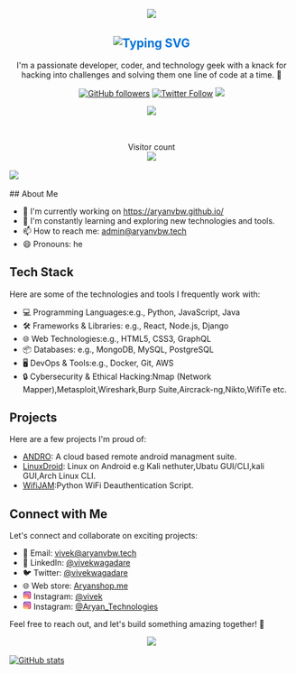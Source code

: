 <p align="center">
<img src="https://github.com/AryanVBW/kali-Linux-Android/releases/download/1/removebackground.png" height="80">
</p>
<div align="center">
<h2 style="text-align: center; color: #0074D9;">
  <img src="https://readme-typing-svg.demolab.com?font=Fira+Code&pause=1000&color=0074D9&random=false&width=435&lines=Hello%2C+I'm+Vivek+Wagdare+👋" alt="Typing SVG" />
</h2>


I'm a passionate developer, coder, and technology geek with a knack for hacking into challenges and solving them one line of code at a time. 🚀

[![GitHub followers](https://img.shields.io/github/followers/yourusername?label=Follow&style=social)](https://github.com/Aryanvbw)
[![Twitter Follow](https://img.shields.io/twitter/follow/yourtwitterhandle?label=Follow&style=social)](https://x.com/vivekwagadare?t=nuIH3LUbo8o2o1Rjxot-hA&s=09)
<a href="https://instagram.com/vivekbw"><img src="https://img.shields.io/badge/Instagram-Follow%20@Vivek-E1306C"/></a>

<a href="https://instagram.com/aryan_technolog1es"><img src="https://img.shields.io/badge/Instagram-Follow%20@Aryan_Technologies-E1306C"/></a>
</div>
<p align="center">
<br/>
  <p align="center"> 
  Visitor count<br>
  <img src="https://profile-counter.glitch.me/Aryanvbw/count.svg" />
</p>
<img src="https://github.com/AryanVBW/AryanVBW/releases/download/L2/VivekT.gif">
<br/>

</p>
## About Me

- 🔭 I'm currently working on https://aryanvbw.github.io/
- 🌱 I'm constantly learning and exploring new technologies and tools.
- 📫 How to reach me: [admin@aryanvbw.tech](mailto:admin@aryanvbw.tech)
- 😄 Pronouns: he

## Tech Stack

Here are some of the technologies and tools I frequently work with:

- 💻 Programming Languages:e.g., Python, JavaScript, Java
- 🛠️ Frameworks & Libraries: e.g., React, Node.js, Django
- 🌐 Web Technologies:e.g., HTML5, CSS3, GraphQL
- 📦 Databases: e.g., MongoDB, MySQL, PostgreSQL
- 🖥️ DevOps & Tools:e.g., Docker, Git, AWS
- 🔒 Cybersecurity & Ethical Hacking:Nmap (Network Mapper),Metasploit,Wireshark,Burp Suite,Aircrack-ng,Nikto,WifiTe etc.

## Projects

Here are a few projects I'm proud of:

- [ANDRO](https://github.com/AryanVBW/ANDRO): A cloud based remote android managment suite.
- [LinuxDroid](https://github.com/AryanVBW/LinuxDroid): Linux on Android e.g Kali nethuter,Ubatu GUI/CLI,kali GUI,Arch Linux CLI.
- [WifiJAM](https://github.com/AryanVBW/WIFIjam):Python WiFi Deauthentication Script.

## Connect with Me

Let's connect and collaborate on exciting projects:

- 📧 Email: [vivek@aryanvbw.tech](mailto:vivek@aryanvbw.tech)
- 💼 LinkedIn: [@vivekwagadare](https://www.linkedin.com/in/vivek-wagadare-b677a9216)
- 🐦 Twitter: [@vivekwagadare](https://x.com/vivekwagadare?t=nuIH3LUbo8o2o1Rjxot-hA&s=09)
- 🌐 Web store: [Aryanshop.me](https://aryanshop.me)
- <img src="https://github.com/AryanVBW/AryanVBW/blob/main/Instagram.png" height="15"> Instagram: [@vivek](https://instagram.com/vivekbw?igshid=NGVhN2U2NjQ0Yg==)
- <img src="https://github.com/AryanVBW/AryanVBW/blob/main/Instagram.png" height="15"> Instagram: [@Aryan_Technologies](https://instagram.com/aryan_technolog1es?igshid=MzMyNGUyNmU2YQ==)

Feel free to reach out, and let's build something amazing together! 🚀
<p align="center">
<img src="https://github.com/AryanVBW/Logo/releases/download/L1/AT-HD-removebg-preview.png" height="50"></p>

[![GitHub stats](https://github-readme-stats.vercel.app/api?username=aryanvbw&show_icons=true&theme=dark)](https://github.com/aryanvbw)
